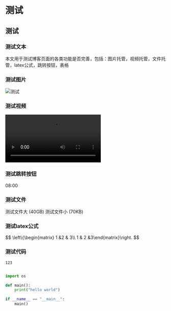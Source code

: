 <div style="display:none;" class="author">
{
    "title": "测试",
    "date" : "2025-02-23",
    "weather" : "sunny",
    "description": "欢迎来到 泛舟游客 的博客",
    "tag" : ["测试"]
}
</div>

# 测试
## 测试

### 测试文本
本文用于测试博客页面的各类功能是否完善，包括：图片托管，视频托管，文件托管，latex公式，跳转按钮，表格

### 测试图片
![测试](https://sns-na-i2.xhscdn.com/spectrum/1040g34o31h6jan57424g5pgi0nb1om97r2bn41g)

### 测试视频

<video src="https://sns-video-default.xhscdn.com/stream/79/110/258/01e7fe53860d57424f037001963977f94f_258.mp4" controls="controls" preload="metadata" video-id="0" ></video>

### 测试跳转按钮
<span class="video-time-jump" bind-id="0">08:00</span>

### 测试文件
<files file-id="1">测试文件大</files> (40GB)
<files file-id="2">测试文件小</files> (70KB)

### 测试latex公式
$$ \left\\{\begin{matrix} 1 &2   & 3\\\\ 1 & 2 &3\end{matrix}\right. $$

### 测试代码
`123`

```python

import os

def main():
    print("hello world")

if __name__ == "__main__":
    main()

```


     
